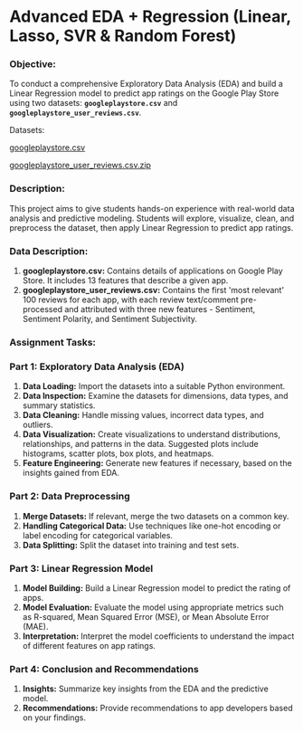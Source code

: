# Advanced EDA + Regression (Linear, Lasso, SVR & Random Forest)

### **Objective:**

To conduct a comprehensive Exploratory Data Analysis (EDA) and build a Linear Regression model to predict app ratings on the Google Play Store using two datasets: **`googleplaystore.csv`** and **`googleplaystore_user_reviews.csv`**.

Datasets:

[googleplaystore.csv](https://prod-files-secure.s3.us-west-2.amazonaws.com/44ee5b1d-d0f5-44d4-ae46-d022b154b5ee/4c6f307e-9b5b-4543-a34e-1abb92207e87/googleplaystore.csv)

[googleplaystore_user_reviews.csv.zip](https://prod-files-secure.s3.us-west-2.amazonaws.com/44ee5b1d-d0f5-44d4-ae46-d022b154b5ee/108c465d-b82f-4136-acbe-c7cc52e2c889/googleplaystore_user_reviews.csv.zip)

### **Description:**

This project aims to give students hands-on experience with real-world data analysis and predictive modeling. Students will explore, visualize, clean, and preprocess the dataset, then apply Linear Regression to predict app ratings.

### **Data Description:**

1. **googleplaystore.csv:** Contains details of applications on Google Play Store. It includes 13 features that describe a given app.
2. **googleplaystore_user_reviews.csv:** Contains the first 'most relevant' 100 reviews for each app, with each review text/comment pre-processed and attributed with three new features - Sentiment, Sentiment Polarity, and Sentiment Subjectivity.

### **Assignment Tasks:**

### Part 1: Exploratory Data Analysis (EDA)

1. **Data Loading:** Import the datasets into a suitable Python environment.
2. **Data Inspection:** Examine the datasets for dimensions, data types, and summary statistics.
3. **Data Cleaning:** Handle missing values, incorrect data types, and outliers.
4. **Data Visualization:** Create visualizations to understand distributions, relationships, and patterns in the data. Suggested plots include histograms, scatter plots, box plots, and heatmaps.
5. **Feature Engineering:** Generate new features if necessary, based on the insights gained from EDA.

### Part 2: Data Preprocessing

1. **Merge Datasets:** If relevant, merge the two datasets on a common key.
2. **Handling Categorical Data:** Use techniques like one-hot encoding or label encoding for categorical variables.
3. **Data Splitting:** Split the dataset into training and test sets.

### Part 3: Linear Regression Model

1. **Model Building:** Build a Linear Regression model to predict the rating of apps.
2. **Model Evaluation:** Evaluate the model using appropriate metrics such as R-squared, Mean Squared Error (MSE), or Mean Absolute Error (MAE).
3. **Interpretation:** Interpret the model coefficients to understand the impact of different features on app ratings.

### Part 4: Conclusion and Recommendations

1. **Insights:** Summarize key insights from the EDA and the predictive model.
2. **Recommendations:** Provide recommendations to app developers based on your findings.
